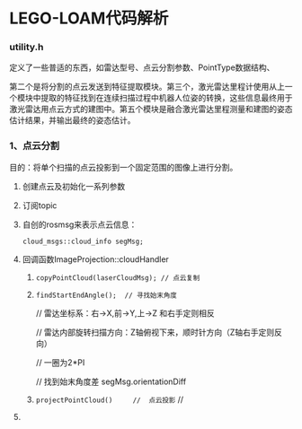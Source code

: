 # LEGO-LOAM代码解析

### utility.h

定义了一些普适的东西，如雷达型号、点云分割参数、PointType数据结构、

第二个是将分割的点云发送到特征提取模块。第三个，激光雷达里程计使用从上一个模块中提取的特征找到在连续扫描过程中机器人位姿的转换，这些信息最终用于激光雷达用点云方式的建图中。第五个模块是融合激光雷达里程测量和建图的姿态估计结果，并输出最终的姿态估计。

### 1、点云分割

目的：将单个扫描的点云投影到一个固定范围的图像上进行分割。

1. 创建点云及初始化一系列参数

2. 订阅topic

3. 自创的rosmsg来表示点云信息：

   ```cloud_msgs::cloud_info segMsg;```

4. 回调函数ImageProjection::cloudHandler

   1. `copyPointCloud(laserCloudMsg); // 点云复制`

   2. `findStartEndAngle();  // 寻找始末角度`

      // 雷达坐标系：右->X,前->Y,上->Z  和右手定则相反

      // 雷达内部旋转扫描方向：Z轴俯视下来，顺时针方向（Z轴右手定则反向）

      // 一圈为2*PI 

      // 找到始末角度差   segMsg.orientationDiff

   3. `projectPointCloud()     //  点云投影` 
      // 
5. 










